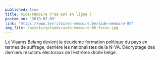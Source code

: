 ```yaml
---
published: true
title: Aide-mémoire n°89 est en ligne !
posted_on: '2019-07-09'
link: 'https://www.territoires-memoire.be/aide-memoire-89'
img_file: /assets/uploads/aide-memoire-89-focus.jpg
---
```

Le Vlaams Belang devient la deuxième formation politique du pays en termes de suffrage, derrière les nationalistes de la N-VA. Décryptage des derniers résultats électoraux de l’extrême droite belge.
